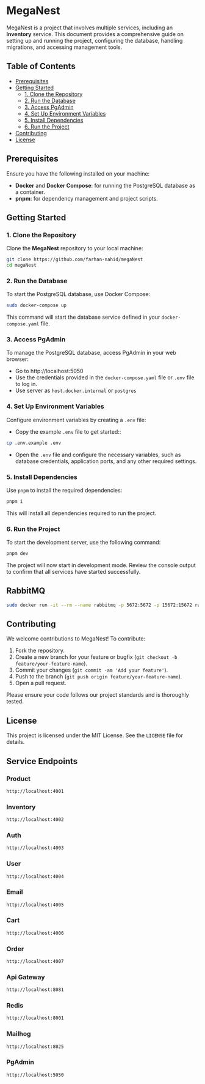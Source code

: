 # MegaNest

MegaNest is a project that involves multiple services, including an **Inventory** service. This document provides a comprehensive guide on setting up and running the project, configuring the database, handling migrations, and accessing management tools.

## Table of Contents

- [Prerequisites](#prerequisites)
- [Getting Started](#getting-started)
  - [1. Clone the Repository](#1-clone-the-repository)
  - [2. Run the Database](#2-run-the-database)
  - [3. Access PgAdmin](#3-access-pgadmin)
  - [4. Set Up Environment Variables](#4-set-up-environment-variables)
  - [5. Install Dependencies](#5-install-dependencies)
  - [6. Run the Project](#6-run-the-project)
- [Contributing](#contributing)
- [License](#license)

## Prerequisites

Ensure you have the following installed on your machine:

- **Docker** and **Docker Compose**: for running the PostgreSQL database as a container.
- **pnpm**: for dependency management and project scripts.

## Getting Started

### 1. Clone the Repository

Clone the **MegaNest** repository to your local machine:

```bash
git clone https://github.com/farhan-nahid/megaNest
cd megaNest
```

### 2. Run the Database

To start the PostgreSQL database, use Docker Compose:

```bash
sudo docker-compose up
```

This command will start the database service defined in your `docker-compose.yaml` file.

### 3. Access PgAdmin

To manage the PostgreSQL database, access PgAdmin in your web browser:

- Go to http://localhost:5050
- Use the credentials provided in the `docker-compose.yaml` file or `.env` file to log in.
- Use server as `host.docker.internal` or `postgres`

### 4. Set Up Environment Variables

Configure environment variables by creating a `.env` file:

- Copy the example `.env` file to get started::

```bash
cp .env.example .env
```

- Open the `.env` file and configure the necessary variables, such as database credentials, application ports, and any other required settings.

### 5. Install Dependencies

Use `pnpm` to install the required dependencies:

```bash
pnpm i
```

This will install all dependencies required to run the project.

### 6. Run the Project

To start the development server, use the following command:

```bash
pnpm dev
```

The project will now start in development mode. Review the console output to confirm that all services have started successfully.

## RabbitMQ

```bash
sudo docker run -it --rm --name rabbitmq -p 5672:5672 -p 15672:15672 rabbitmq:4.0-management
```

## Contributing

We welcome contributions to MegaNest! To contribute:

1.  Fork the repository.
2.  Create a new branch for your feature or bugfix (`git checkout -b feature/your-feature-name`).
3.  Commit your changes (`git commit -am 'Add your feature'`).
4.  Push to the branch (`git push origin feature/your-feature-name`).
5.  Open a pull request.

Please ensure your code follows our project standards and is thoroughly tested.

## License

This project is licensed under the MIT License. See the `LICENSE` file for details.

## Service Endpoints

### Product

```bash
http://localhost:4001

```

### Inventory

```bash
http://localhost:4002

```

### Auth

```bash
http://localhost:4003

```

### User

```bash
http://localhost:4004

```

### Email

```bash
http://localhost:4005

```

### Cart

```bash
http://localhost:4006

```

### Order

```bash
http://localhost:4007

```

### Api Gateway

```bash
http://localhost:8081

```

### Redis

```bash
http://localhost:8001

```

### Mailhog

```bash
http://localhost:8025

```

### PgAdmin

```bash
http://localhost:5050

```
